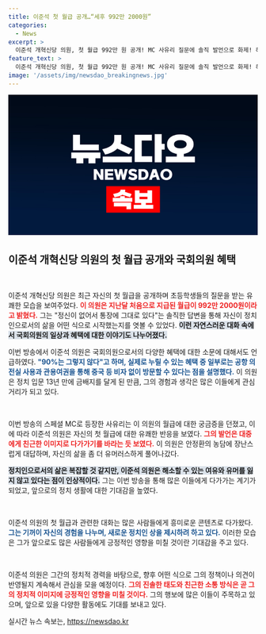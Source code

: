 ```yaml
---
title: 이준석 첫 월급 공개…“세후 992만 2000원”
categories:
  - News
excerpt: >
  이준석 개혁신당 의원, 첫 월급 992만 원 공개! MC 사유리 질문에 솔직 발언으로 화제! 혜택 108개는 90%가 아니다? 국민의 시선을 사로잡는 그의 솔직한 이야기, 그 속으로 들어가 보세요!
feature_text: >
  이준석 개혁신당 의원, 첫 월급 992만 원 공개! MC 사유리 질문에 솔직 발언으로 화제! 혜택 108개는 90%가 아니다? 국민의 시선을 사로잡는 그의 솔직한 이야기, 그 속으로 들어가 보세요!
image: '/assets/img/newsdao_breakingnews.jpg'
---
```


<p><img src="/assets/img/newsdao_breakingnews.jpg" alt="pcversion 속보" /></p>

<h2 data-ke-size="size26">이준석 개혁신당 의원의 첫 월급 공개와 국회의원 혜택</h2>

<p data-ke-size="size16">&nbsp;</p>

<p>이준석 개혁신당 의원은 최근 자신의 첫 월급을 공개하며 초등학생들의 질문을 받는 유쾌한 모습을 보여주었다. <b><span style="color: #ee2323;">이 의원은 지난달 처음으로 지급된 월급이 992만 2000원이라고 밝혔다.</span></b> 그는 "정신이 없어서 통장에 그대로 있다"는 솔직한 답변을 통해 자신이 정치인으로서의 삶을 어떤 식으로 시작했는지를 엿볼 수 있었다. <b><span style="background-color: #21538527;">이런 자연스러운 대화 속에서 국회의원의 일상과 혜택에 대한 이야기도 나누어졌다.</span></b></p>

<p>이번 방송에서 이준석 의원은 국회의원으로서의 다양한 혜택에 대한 소문에 대해서도 언급하였다. <b><span style="color: #1a5490;">"90%는 그렇지 않다"고 하며, 실제로 누릴 수 있는 혜택 중 일부로는 공항 의전실 사용과 관용여권을 통해 중국 등 비자 없이 방문할 수 있다는 점을 설명했다.</span></b> 이 의원은 정치 입문 13년 만에 금배지를 달게 된 만큼, 그의 경험과 생각은 많은 이들에게 관심거리가 되고 있다.</p>

<p data-ke-size="size16">&nbsp;</p>

<p>이번 방송의 스페셜 MC로 등장한 사유리는 이 의원의 월급에 대한 궁금증을 던졌고, 이에 따라 이준석 의원은 자신의 첫 월급에 대한 유쾌한 반응을 보였다. <b><span style="color: #ee2323;">그의 발언은 대중에게 친근한 이미지로 다가가기를 바라는 듯 보였다.</span></b> 이 의원은 안정환의 농담에 장난스럽게 대답하며, 자신의 삶을 좀 더 유머러스하게 풀어나갔다.</p>

<p><b><span style="background-color: #21538527;">정치인으로서의 삶은 복잡할 것 같지만, 이준석 의원은 해소할 수 있는 여유와 유머를 잃지 않고 있다는 점이 인상적이다.</span></b> 그는 이번 방송을 통해 많은 이들에게 다가가는 계기가 되었고, 앞으로의 정치 생활에 대한 기대감을 높였다.</p>

<p data-ke-size="size16">&nbsp;</p>

<p>이준석 의원의 첫 월급과 관련한 대화는 많은 사람들에게 흥미로운 콘텐츠로 다가왔다. <b><span style="color: #1a5490;">그는 기꺼이 자신의 경험을 나누며, 새로운 정치인 상을 제시하려 하고 있다.</span></b> 이러한 모습은 그가 앞으로도 많은 사람들에게 긍정적인 영향을 미칠 것이란 기대감을 주고 있다. </p>

<p data-ke-size="size16">&nbsp;</p>

<p>이준석 의원은 그간의 정치적 경력을 바탕으로, 향후 어떤 식으로 그의 정책이나 의견이 반영될지 계속해서 관심을 모을 예정이다. <b><span style="color: #ee2323;">그의 진솔한 태도와 친근한 소통 방식은 곧 그의 정치적 이미지에 긍정적인 영향을 미칠 것이다.</span></b> 그의 행보에 많은 이들이 주목하고 있으며, 앞으로 있을 다양한 활동에도 기대를 보내고 있다.</p>
실시간 뉴스 속보는, <a href="https://newsdao.kr" rel="dofollow">https://newsdao.kr</a>


